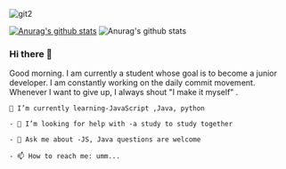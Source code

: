 ![git2](https://user-images.githubusercontent.com/62824389/103917213-b02e7400-5150-11eb-9d81-abd730c8e5e6.jpg)

[![Anurag's github stats](https://github-readme-stats.vercel.app/api?rlwi440=anuraghazra)](https://github.com/anuraghazra/github-readme-stats)
![Anurag's github stats](https://github-readme-stats.vercel.app/api?rlwi440=anuraghazra&hide=contribs,prs)


### Hi there 👋
 
Good morning. I am currently a student whose goal is to become a junior developer.
I am constantly working on the daily commit movement. 
Whenever I want to give up, I always shout "I make it myself" .
```
🌱 I’m currently learning-JavaScript ,Java, python
`````
````
- 🤔 I’m looking for help with -a study to study together
````
```
- 💬 Ask me about -JS, Java questions are welcome
```
````
- 📫 How to reach me: umm...
``````

